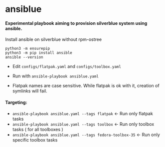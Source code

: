 # ansiblue

#### Experimental playbook aiming to provision silverblue system using ansible.

Install ansible on silverblue without rpm-ostree
```
python3 -m ensurepip
python3 -m pip install ansible
ansible --version
```

- Edit `configs/flatpak.yaml` and `configs/toolbox.yaml`
- Run with `ansible-playbook ansiblue.yaml`

- Flatpak names are case sensitive. While flatpak is ok with it, creation of symlinks will fail.

#### Targeting:
- `ansible-playbook ansiblue.yaml --tags flatpak` <- Run only flatpak tasks
- `ansible-playbook ansiblue.yaml --tags toolbox` <- Run only toolbox tasks ( for all toolboxes )
- `ansible-playbook ansiblue.yaml --tags fedora-toolbox-35` <- Run only specific toolbox tasks
